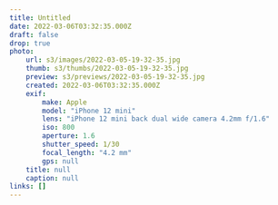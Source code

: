 ```yaml
---
title: Untitled
date: 2022-03-06T03:32:35.000Z
draft: false
drop: true
photo:
    url: s3/images/2022-03-05-19-32-35.jpg
    thumb: s3/thumbs/2022-03-05-19-32-35.jpg
    preview: s3/previews/2022-03-05-19-32-35.jpg
    created: 2022-03-06T03:32:35.000Z
    exif:
        make: Apple
        model: "iPhone 12 mini"
        lens: "iPhone 12 mini back dual wide camera 4.2mm f/1.6"
        iso: 800
        aperture: 1.6
        shutter_speed: 1/30
        focal_length: "4.2 mm"
        gps: null
    title: null
    caption: null
links: []
---
```

